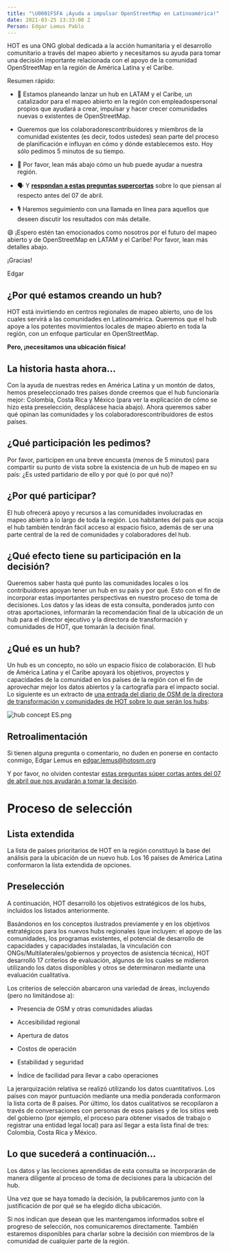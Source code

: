 ```yaml
---
title: "\U0001F5FA ¡Ayuda a impulsar OpenStreetMap en Latinoamérica!"
date: 2021-03-25 13:33:00 Z
Person: Edgar Lemus Pablo
---
```


HOT es una ONG global dedicada a la acción humanitaria y el desarrollo comunitario a través del mapeo abierto y necesitamos su ayuda para tomar una decisión importante relacionada con el apoyo de la comunidad OpenStreetMap en la región de América Latina y el Caribe.

Resumen rápido:

* 🚀 Estamos planeando lanzar un hub en LATAM y el Caribe, un catalizador para el mapeo abierto en la región con empleadospersonal propios que ayudará a crear, impulsar y hacer crecer comunidades nuevas o existentes de OpenStreetMap.

* Queremos que los colaboradorescontribuidores y miembros de la comunidad existentes (es decir, todos ustedes) sean parte del proceso de planificación e influyan en cómo y dónde establecemos esto. Hoy sólo pedimos 5 minutos de su tiempo.

* 📖 Por favor, lean más abajo cómo un hub puede ayudar a nuestra región.

* 🗣 Y [**respondan a estas preguntas supercortas**](https://forms.gle/K6Tg3ZNpHkjvwn528) sobre lo que piensan al respecto antes del 07 de abril.

* 🎙 Haremos seguimiento con una llamada en línea para aquellos que deseen discutir los resultados con más detalle.

😄 ¡Espero estén tan emocionados como nosotros por el futuro del mapeo abierto y de OpenStreetMap en LATAM y el Caribe! Por favor, lean más detalles abajo.

¡Gracias!

Edgar

## ¿Por qué estamos creando un hub?

HOT está invirtiendo en centros regionales de mapeo abierto, uno de los cuales servirá a las comunidades en Latinoamérica. Queremos que el hub apoye a los potentes movimientos locales de mapeo abierto en toda la región, con un enfoque particular en OpenStreetMap.

**Pero, ¡necesitamos una ubicación física!**

## La historia hasta ahora...

Con la ayuda de nuestras redes en América Latina y un montón de datos, hemos preseleccionado tres países donde creemos que el hub funcionaría mejor: Colombia, Costa Rica y México (para ver la explicación de cómo se hizo esta preselección, desplácese hacia abajo). Ahora queremos saber qué opinan las comunidades y los colaboradorescontribuidores de estos países.

## ¿Qué participación les pedimos?

Por favor, participen en una breve encuesta (menos de 5 minutos) para compartir su punto de vista sobre la existencia de un hub de mapeo en su país: ¿Es usted partidario de ello y por qué (o por qué no)?

## ¿Por qué participar?

El hub ofrecerá apoyo y recursos a las comunidades involucradas en mapeo abierto a lo largo de toda la región. Los habitantes del país que acoja el hub también tendrán fácil acceso al espacio físico, además de ser una parte central de la red de comunidades y colaboradores del hub.

## ¿Qué efecto tiene su participación en la decisión?

Queremos saber hasta qué punto las comunidades locales o los contribuidores apoyan tener un hub en su país y por qué. Esto con el fin de incorporar estas importantes perspectivas en nuestro proceso de toma de decisiones. Los datos y las ideas de esta consulta, ponderados junto con otras aportaciones, informarán la recomendación final de la ubicación de un hub para el director ejecutivo y la directora de transformación y comunidades de HOT, que tomarán la decisión final.

## ¿Qué es un hub?

Un hub es un concepto, no sólo un espacio físico de colaboración. El hub de América Latina y el Caribe apoyará los objetivos, proyectos y capacidades de la comunidad en los países de la región con el fin de aprovechar mejor los datos abiertos y la cartografía para el impacto social. Lo siguiente es un extracto de [una entrada del diario de OSM de la directora de transformación y comunidades de HOT sobre lo que serán los hubs](https://www.openstreetmap.org/user/RebeccaF/diary/395774):

![hub concept ES.png](/uploads/hub%20concept%20ES.png)

## Retroalimentación

Si tienen alguna pregunta o comentario, no duden en ponerse en contacto conmigo, Edgar Lemus en [edgar.lemus@hotosm.org](mailto:edgar.lemus@hotosm.org)

Y por favor, no olviden contestar [estas preguntas súper cortas antes del 07 de abril que nos ayudarán a tomar la decisión](https://forms.gle/K6Tg3ZNpHkjvwn528).

# Proceso de selección

## Lista extendida

La lista de países prioritarios de HOT en la región constituyó la base del análisis para la ubicación de un nuevo hub. Los 16 países de América Latina conformaron la lista extendida de opciones.

## Preselección

A continuación, HOT desarrolló los objetivos estratégicos de los hubs, incluidos los listados anteriormente.

Basándonos en los conceptos ilustrados previamente y en los objetivos estratégicos para los nuevos hubs regionales (que incluyen: el apoyo de las comunidades, los programas existentes, el potencial de desarrollo de capacidades y capacidades instaladas, la vinculación con ONGs/Multilaterales/gobiernos y proyectos de asistencia técnica), HOT desarrolló 17 criterios de evaluación, algunos de los cuales se midieron utilizando los datos disponibles y otros se determinaron mediante una evaluación cualitativa.

Los criterios de selección abarcaron una variedad de áreas, incluyendo (pero no limitándose a):

* Presencia de OSM y otras comunidades aliadas

* Accesibilidad regional

* Apertura de datos

* Costos de operación

* Estabilidad y seguridad

* Índice de facilidad para llevar a cabo operaciones

La jerarquización relativa se realizó utilizando los datos cuantitativos. Los países con mayor puntuación mediante una media ponderada conformaron la lista corta de 8 países. Por último, los datos cualitativos se recopilaron a través de conversaciones con personas de esos países y de los sitios web del gobierno (por ejemplo, el proceso para obtener visados de trabajo o registrar una entidad legal local) para así llegar a esta lista final de tres: Colombia, Costa Rica y México.

## Lo que sucederá a continuación...

Los datos y las lecciones aprendidas de esta consulta se incorporarán de manera diligente al proceso de toma de decisiones para la ubicación del hub.

Una vez que se haya tomado la decisión, la publicaremos junto con la justificación de por qué se ha elegido dicha ubicación.

Si nos indican que desean que les mantengamos informados sobre el progreso de selección, nos comunicaremos directamente. También estaremos disponibles para charlar sobre la decisión con miembros de la comunidad de cualquier parte de la región.